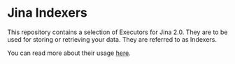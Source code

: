 # Jina Indexers

This repository contains a selection of Executors for Jina 2.0.
They are to be used for storing or retrieving your data.
They are referred to as Indexers.

You can read more about their usage [here](https://docs.jina.ai/advanced/experimental/indexers/).
